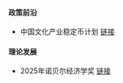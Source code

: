


#### 政策前沿


* 中国文化产业稳定币计划 [链接](https://mp.weixin.qq.com/s/pwP4G6NTnkz9yAMFQKl07w)





#### 理论发展 


* 2025年诺贝尔经济学奖 [链接](https://mp.weixin.qq.com/s/Aicj_wCyuVaD9ToewO-GIw)